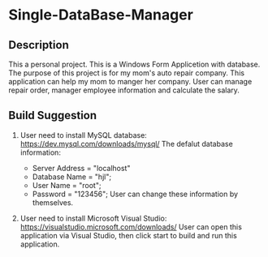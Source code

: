 # Single-DataBase-Manager
## Description
This a personal project. This is a Windows Form Applicetion with database. The purpose of this project is for my mom's auto repair company. This application can help my mom to manger her company. User can manage repair order, manager employee information and calculate  the salary.


## Build Suggestion
1. User need to install MySQL database: https://dev.mysql.com/downloads/mysql/
   The defalut database information:
   - Server Address = "localhost" 
   - Database Name = "hjl";
   - User Name = "root";
   - Password = "123456";
   User can change these information by themselves.
        
2. User need to install Microsoft Visual Studio: https://visualstudio.microsoft.com/downloads/
   User can open this application via Visual Studio, then click start to build and run this application.
            
